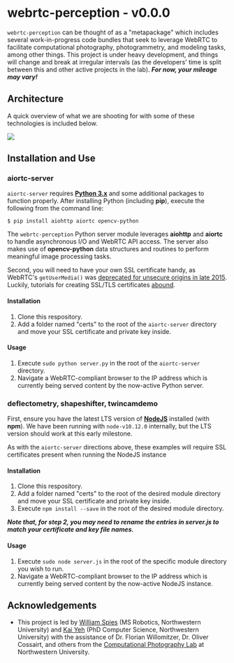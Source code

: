 # webrtc-perception - v0.0.0

`webrtc-perception` can be thought of as a "metapackage" which includes several work-in-progress code bundles that seek to leverage WebRTC to facilitate computational photography, photogrammetry, and modeling tasks, among other things. This project is under heavy development, and things will change and break at irregular intervals (as the developers' time is split between this and other active projects in the lab). ***For now, your mileage may vary!***

## Architecture

A quick overview of what we are shooting for with some of these technologies is included below.

![](https://github.com/spieswl/webrtc-perception/blob/master/docs/webrtc-perception_block_diagram.png)

## Installation and Use

### aiortc-server

`aiortc-server` requires **[Python 3.x](https://www.python.org/downloads/)** and some additional packages to function properly. After installing Python (including **pip**), execute the following from the command line:

    $ pip install aiohttp aiortc opencv-python

The `webrtc-perception` Python server module leverages **aiohttp** and **aiortc** to handle asynchronous I/O and WebRTC API access. The server also makes use of **opencv-python** data structures and routines to perform meaningful image processing tasks.

Second, you will need to have your own SSL certificate handy, as WebRTC's `getUserMedia()` was [deprecated for unsecure origins in late 2015](https://sites.google.com/a/chromium.org/dev/Home/chromium-security/deprecating-powerful-features-on-insecure-origins). Luckily, tutorials for creating SSL/TLS certificates [abound](https://stackoverflow.com/questions/10175812/how-to-create-a-self-signed-certificate-with-openssl).

#### Installation

1. Clone this respository.
2. Add a folder named "certs" to the root of the `aiortc-server` directory and move your SSL certificate and private key inside.

#### Usage

1. Execute `sudo python server.py` in the root of the `aiortc-server` directory.
2. Navigate a WebRTC-compliant browser to the IP address which is currently being served content by the now-active Python server.

### deflectometry, shapeshifter, twincamdemo

First, ensure you have the latest LTS version of **[NodeJS](https://nodejs.org/en/download/)** installed (with **npm**). We have been running with `node-v10.12.0` internally, but the LTS version should work at this early milestone.

As with the `aiortc-server` directions above, these examples will require SSL certificates present when running the NodeJS instance

#### Installation

1. Clone this respository.
2. Add a folder named "certs" to the root of the desired module directory and move your SSL certificate and private key inside.
3. Execute `npm install --save` in the root of the desired module directory.

***Note that, for step 2, you may need to rename the entries in server.js to match your certificate and key file names.***

#### Usage

1. Execute `sudo node server.js` in the root of the specific module directory you wish to run.
2. Navigate a WebRTC-compliant browser to the IP address which is currently being served content by the now-active NodeJS instance.

## Acknowledgements

* This project is led by [William Spies](https://spieswl.github.io/) (MS Robotics, Northwestern University) and [Kai Yeh](https://github.com/kaiyeh0913) (PhD Computer Science, Northwestern University) with the assistance of Dr. Florian Willomitzer, Dr. Oliver Cossairt, and others from the [Computational Photography Lab](http://compphotolab.northwestern.edu/) at Northwestern University.
